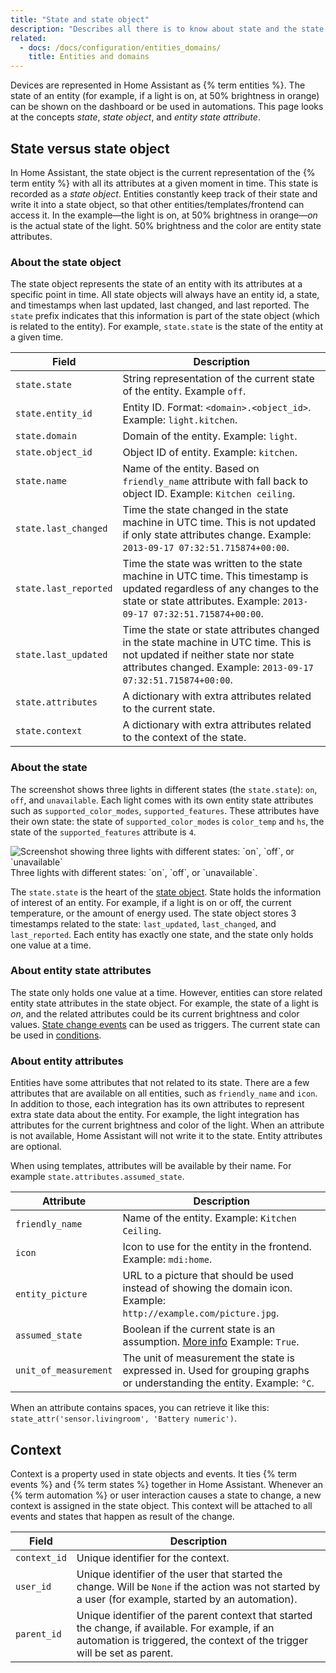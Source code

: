 ```yaml
---
title: "State and state object"
description: "Describes all there is to know about state and the state object in Home Assistant."
related:
  - docs: /docs/configuration/entities_domains/
    title: Entities and domains
---
```


Devices are represented in Home Assistant as {% term entities %}. The state of an entity (for example, if a light is on, at 50% brightness in orange) can be shown on the dashboard or be used in automations. This page looks at the concepts _state_, _state object_, and _entity state attribute_.

## State versus state object

In Home Assistant, the state object is the current representation of the {% term entity %} with all its attributes at a given moment in time. This state is recorded as a _state object_. Entities constantly keep track of their state and write it into a state object, so that other entities/templates/frontend can access it. In the example&mdash;the light is on, at 50% brightness in orange&mdash;_on_ is the actual state of the light. 50% brightness and the color are entity state attributes.

### About the state object

The state object represents the state of an entity with its attributes at a specific point in time. All state objects will always have an entity id, a state, and timestamps when last updated, last changed, and last reported.
The `state` prefix indicates that this information is part of the state object (which is related to the entity). For example, `state.state` is the state of the entity at a given time.

| Field                 | Description                                                                                                                                                                                     |
| --------------------- | ----------------------------------------------------------------------------------------------------------------------------------------------------------------------------------------------- |
| `state.state`         | String representation of the current state of the entity. Example `off`.                                                                                                                        |
| `state.entity_id`     | Entity ID. Format: `<domain>.<object_id>`. Example: `light.kitchen`.                                                                                                                            |
| `state.domain`        | Domain of the entity. Example: `light`.                                                                                                                                                         |
| `state.object_id`     | Object ID of entity. Example: `kitchen`.                                                                                                                                                        |
| `state.name`          | Name of the entity. Based on `friendly_name` attribute with fall back to object ID. Example: `Kitchen ceiling`.                                                                                 |
| `state.last_changed`  | Time the state changed in the state machine in UTC time. This is not updated if only state attributes change. Example: `2013-09-17 07:32:51.715874+00:00`.                                      |
| `state.last_reported` | Time the state was written to the state machine in UTC time. This timestamp is updated regardless of any changes to the state or state attributes. Example: `2013-09-17 07:32:51.715874+00:00`. |
| `state.last_updated`  | Time the state or state attributes changed in the state machine in UTC time. This is not updated if neither state nor state attributes changed. Example: `2013-09-17 07:32:51.715874+00:00`.    |
| `state.attributes`    | A dictionary with extra attributes related to the current state.                                                                                                                                |
| `state.context`       | A dictionary with extra attributes related to the context of the state.                                                                                                                         |

### About the state

The screenshot shows three lights in different states (the `state.state`): `on`, `off`, and `unavailable`. Each light comes with its own entity state attributes such as `supported_color_modes`, `supported_features`. These attributes have their own state: the state of `supported_color_modes` is `color_temp` and `hs`, the state of the `supported_features` attribute is `4`.

<p class='img'>
  <img src='/images/integrations/light/state_light.png' alt='Screenshot showing three lights with different states: `on`, `off`, or `unavailable`'>
  Three lights with different states: `on`, `off`, or `unavailable`.
</p>

The `state.state` is the heart of the [state object](#about-the-state-object). State holds the information of interest of an entity. For example, if a
light is on or off, the current temperature, or the amount of energy used. The state object stores 3
timestamps related to the state: `last_updated`, `last_changed`, and `last_reported`. Each
entity has exactly one state, and the state only holds one value at a time.

### About entity state attributes

The state only holds one value at a time. However, entities can store related entity state attributes in the state object. For example,
the state of a light is _on_, and the related attributes could be its
current brightness and color values. [State change events](/docs/configuration/events/#events-and-state-changes) can be used as triggers.
The current state can be used in [conditions](/docs/automation/condition/).

### About entity attributes

Entities have some attributes that not related to its state. There are a few attributes that are available on all entities, such as `friendly_name` and `icon`. In addition to those, each integration has its own attributes to represent extra state data about the entity. For example, the light integration has attributes for the current brightness and color of the light. When an attribute is not available, Home Assistant will not write it to the state. Entity attributes are optional.

When using templates, attributes will be available by their name. For example `state.attributes.assumed_state`.

| Attribute             | Description                                                                                                                                   |
| --------------------- | --------------------------------------------------------------------------------------------------------------------------------------------- |
| `friendly_name`       | Name of the entity. Example: `Kitchen Ceiling`.                                                                                               |
| `icon`                | Icon to use for the entity in the frontend. Example: `mdi:home`.                                                                              |
| `entity_picture`      | URL to a picture that should be used instead of showing the domain icon. Example: `http://example.com/picture.jpg`.                           |
| `assumed_state`       | Boolean if the current state is an assumption. [More info](/blog/2016/02/12/classifying-the-internet-of-things/#classifiers) Example: `True`. |
| `unit_of_measurement` | The unit of measurement the state is expressed in. Used for grouping graphs or understanding the entity. Example: `°C`.                       |

When an attribute contains spaces, you can retrieve it like this: `state_attr('sensor.livingroom', 'Battery numeric')`.

## Context

Context is a property used in state objects and events. It ties {% term events %} and {% term states %} together in Home Assistant. Whenever an {% term automation %} or user interaction causes a state to change, a new context is assigned in the state object. This context will be attached to all events and states that happen as result of the change.

| Field        | Description                                                                                                                                                                  |
| ------------ | ---------------------------------------------------------------------------------------------------------------------------------------------------------------------------- |
| `context_id` | Unique identifier for the context.                                                                                                                                           |
| `user_id`    | Unique identifier of the user that started the change. Will be `None` if the action was not started by a user (for example, started by an automation).                       |
| `parent_id`  | Unique identifier of the parent context that started the change, if available. For example, if an automation is triggered, the context of the trigger will be set as parent. |
